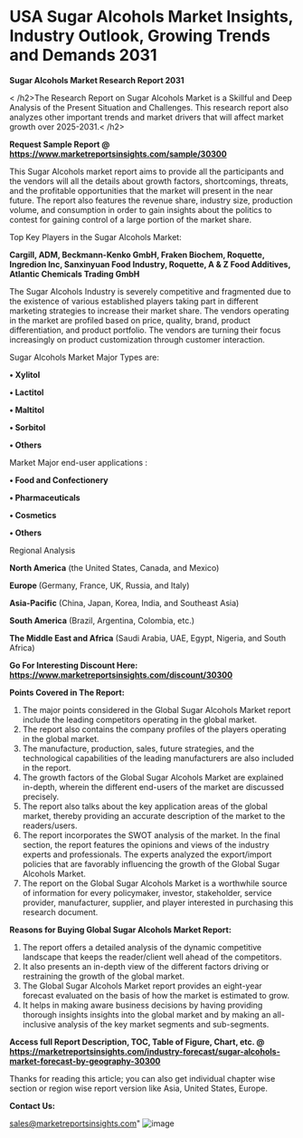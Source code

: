 # USA Sugar Alcohols Market Insights, Industry Outlook, Growing Trends and Demands 2031

<strong>Sugar Alcohols Market Research Report 2031</strong>

< /h2>The Research Report on Sugar Alcohols Market is a Skillful and Deep Analysis of the Present Situation and Challenges. This research report also analyzes other important trends and market drivers that will affect market growth over 2025-2031.< /h2>

<strong>Request Sample Report @ <a href=https://www.marketreportsinsights.com/sample/30300>https://www.marketreportsinsights.com/sample/30300</a></strong>

This Sugar Alcohols market report aims to provide all the participants and the vendors will all the details about growth factors, shortcomings, threats, and the profitable opportunities that the market will present in the near future. The report also features the revenue share, industry size, production volume, and consumption in order to gain insights about the politics to contest for gaining control of a large portion of the market share.

Top Key Players in the Sugar Alcohols Market:

<strong>Cargill, ADM, Beckmann-Kenko GmbH, Fraken Biochem, Roquette, Ingredion Inc, Sanxinyuan Food Industry, Roquette, A & Z Food Additives, Atlantic Chemicals Trading GmbH</strong>

The Sugar Alcohols Industry is severely competitive and fragmented due to the existence of various established players taking part in different marketing strategies to increase their market share. The vendors operating in the market are profiled based on price, quality, brand, product differentiation, and product portfolio. The vendors are turning their focus increasingly on product customization through customer interaction.

Sugar Alcohols Market Major Types are:

<strong>• Xylitol

• Lactitol

• Maltitol

• Sorbitol

• Others</strong>

Market Major end-user applications :

<strong>• Food and Confectionery

• Pharmaceuticals

• Cosmetics

• Others</strong>

Regional Analysis

</u><strong><b>North America</b></strong> (the United States, Canada, and Mexico)

<strong><b>Europe </b></strong>(Germany, France, UK, Russia, and Italy)

<strong><b>Asia-Pacific</b></strong> (China, Japan, Korea, India, and Southeast Asia)

<strong><b>South America</b></strong> (Brazil, Argentina, Colombia, etc.)

<strong><b>The Middle East and Africa</b></strong> (Saudi Arabia, UAE, Egypt, Nigeria, and South Africa)

<strong>Go For Interesting Discount Here: <a href=https://www.marketreportsinsights.com/discount/30300>https://www.marketreportsinsights.com/discount/30300</a></strong>

<strong>Points Covered in The Report:</strong>
<ol>
  <li>The major points considered in the Global Sugar Alcohols Market report include the leading competitors operating in the global market.</li>
  <li>The report also contains the company profiles of the players operating in the global market.</li>
  <li>The manufacture, production, sales, future strategies, and the technological capabilities of the leading manufacturers are also included in the report.</li>
  <li>The growth factors of the Global Sugar Alcohols Market are explained in-depth, wherein the different end-users of the market are discussed precisely.</li>
  <li>The report also talks about the key application areas of the global market, thereby providing an accurate description of the market to the readers/users.</li>
  <li>The report incorporates the SWOT analysis of the market. In the final section, the report features the opinions and views of the industry experts and professionals. The experts analyzed the export/import policies that are favorably influencing the growth of the Global Sugar Alcohols Market.</li>
  <li>The report on the Global Sugar Alcohols Market is a worthwhile source of information for every policymaker, investor, stakeholder, service provider, manufacturer, supplier, and player interested in purchasing this research document.</li>
</ol>
<strong>Reasons for Buying Global Sugar Alcohols Market Report:</strong>

<ol>
  <li>The report offers a detailed analysis of the dynamic competitive landscape that keeps the reader/client well ahead of the competitors.</li>
  <li>It also presents an in-depth view of the different factors driving or restraining the growth of the global market.</li>
  <li>The Global Sugar Alcohols Market report provides an eight-year forecast evaluated on the basis of how the market is estimated to grow.</li>
  <li>It helps in making aware business decisions by having providing thorough insights insights into the global market and by making an all-inclusive analysis of the key market segments and sub-segments.</li>
</ol>
<strong>Access full Report Description, TOC, Table of Figure, Chart, etc. @ <a href=https://marketreportsinsights.com/industry-forecast/sugar-alcohols-market-forecast-by-geography-30300>https://marketreportsinsights.com/industry-forecast/sugar-alcohols-market-forecast-by-geography-30300</a></strong>


Thanks for reading this article; you can also get individual chapter wise section or region wise report version like Asia, United States, Europe.

<strong>Contact Us:</strong>

sales@marketreportsinsights.com"
![image](https://github.com/user-attachments/assets/0e654e55-878f-4433-aa61-d9e0f30f1a8a)
